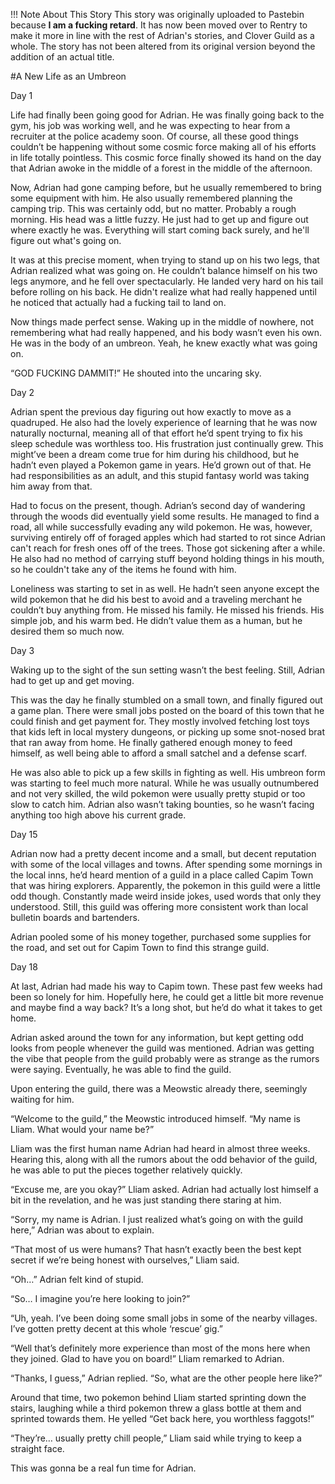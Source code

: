 !!! Note About This Story
	This story was originally uploaded to Pastebin because **I am a fucking retard**. It has now been moved over to Rentry to make it more in line with the rest of Adrian's stories, and Clover Guild as a whole. The story has not been altered from its original version beyond the addition of an actual title.

#A New Life as an Umbreon

Day 1
 
Life had finally been going good for Adrian. He was finally going back to the gym, his job was working well, and he was expecting to hear from a recruiter at the police academy soon. Of course, all these good things couldn’t be happening without some cosmic force making all of his efforts in life totally pointless. This cosmic force finally showed its hand on the day that Adrian awoke in the middle of a forest in the middle of the afternoon.
 
Now, Adrian had gone camping before, but he usually remembered to bring some equipment with him. He also usually remembered planning the camping trip. This was certainly odd, but no matter. Probably a rough morning. His head was a little fuzzy. He just had to get up and figure out where exactly he was. Everything will start coming back surely, and he'll figure out what's going on.
 
It was at this precise moment, when trying to stand up on his two legs, that Adrian realized what was going on. He couldn’t balance himself on his two legs anymore, and he fell over spectacularly. He landed very hard on his tail before rolling on his back. He didn't realize what had really happened until he noticed that actually had a fucking tail to land on.
 
Now things made perfect sense. Waking up in the middle of nowhere, not remembering what had really happened, and his body wasn’t even his own. He was in the body of an umbreon. Yeah, he knew exactly what was going on.
 
“GOD FUCKING DAMMIT!” He shouted into the uncaring sky.
 
Day 2
 
Adrian spent the previous day figuring out how exactly to move as a quadruped. He also had the lovely experience of learning that he was now naturally nocturnal, meaning all of that effort he’d spent trying to fix his sleep schedule was worthless too. His frustration just continually grew. This might’ve been a dream come true for him during his childhood, but he hadn’t even played a Pokemon game in years. He’d grown out of that. He had responsibilities as an adult, and this stupid fantasy world was taking him away from that.
 
Had to focus on the present, though. Adrian’s second day of wandering through the woods did eventually yield some results. He managed to find a road, all while successfully evading any wild pokemon. He was, however, surviving entirely off of foraged apples which had started to rot since Adrian can't reach for fresh ones off of the trees. Those got sickening after a while. He also had no method of carrying stuff beyond holding things in his mouth, so he couldn't take any of the items he found with him.
 
Loneliness was starting to set in as well. He hadn’t seen anyone except the wild pokemon that he did his best to avoid and a traveling merchant he couldn’t buy anything from. He missed his family. He missed his friends. His simple job, and his warm bed. He didn’t value them as a human, but he desired them so much now.
 
Day 3
 
Waking up to the sight of the sun setting wasn’t the best feeling. Still, Adrian had to get up and get moving.
 
This was the day he finally stumbled on a small town, and finally figured out a game plan. There were small jobs posted on the board of this town that he could finish and get payment for. They mostly involved fetching lost toys that kids left in local mystery dungeons, or picking up some snot-nosed brat that ran away from home. He finally gathered enough money to feed himself, as well being able to afford a small satchel and a defense scarf.
 
He was also able to pick up a few skills in fighting as well. His umbreon form was starting to feel much more natural. While he was usually outnumbered and not very skilled, the wild pokemon were usually pretty stupid or too slow to catch him. Adrian also wasn’t taking bounties, so he wasn’t facing anything too high above his current grade.
 
Day 15
 
Adrian now had a pretty decent income and a small, but decent reputation with some of the local villages and towns. After spending some mornings in the local inns, he’d heard mention of a guild in a place called Capim Town that was hiring explorers. Apparently, the pokemon in this guild were a little odd though. Constantly made weird inside jokes, used words that only they understood. Still, this guild was offering more consistent work than local bulletin boards and bartenders.
 
Adrian pooled some of his money together, purchased some supplies for the road, and set out for Capim Town to find this strange guild.
 
Day 18
 
At last, Adrian had made his way to Capim town. These past few weeks had been so lonely for him. Hopefully here, he could get a little bit more revenue and maybe find a way back? It’s a long shot, but he’d do what it takes to get home.
 
Adrian asked around the town for any information, but kept getting odd looks from people whenever the guild was mentioned. Adrian was getting the vibe that people from the guild probably were as strange as the rumors were saying. Eventually, he was able to find the guild.
 
Upon entering the guild, there was a Meowstic already there, seemingly waiting for him.
 
“Welcome to the guild,” the Meowstic introduced himself. “My name is Lliam. What would your name be?” 
 
Lliam was the first human name Adrian had heard in almost three weeks. Hearing this, along with all the rumors about the odd behavior of the guild, he was able to put the pieces together relatively quickly.
 
“Excuse me, are you okay?” Lliam asked. Adrian had actually lost himself a bit in the revelation, and he was just standing there staring at him.
 
“Sorry, my name is Adrian. I just realized what’s going on with the guild here,” Adrian was about to explain.
 
“That most of us were humans? That hasn’t exactly been the best kept secret if we’re being honest with ourselves,” Lliam said.
 
“Oh…” Adrian felt kind of stupid.
 
“So… I imagine you’re here looking to join?” 
 
“Uh, yeah. I’ve been doing some small jobs in some of the nearby villages. I’ve gotten pretty decent at this whole ‘rescue’ gig.”
 
“Well that’s definitely more experience than most of the mons here when they joined. Glad to have you on board!” Lliam remarked to Adrian.
 
“Thanks, I guess,” Adrian replied. “So, what are the other people here like?”
 
Around that time, two pokemon behind Lliam started sprinting down the stairs, laughing while a third pokemon threw a glass bottle at them and sprinted towards them. He yelled “Get back here, you worthless faggots!”
 
“They’re… usually pretty chill people,” Lliam said while trying to keep a straight face.
 
This was gonna be a real fun time for Adrian.